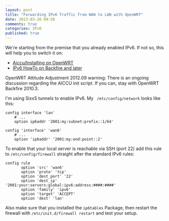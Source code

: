 ```yaml
---
layout: post
title: "Forwarding IPv6 Traffic from WAN to LAN with OpenWRT"
date: 2013-03-26 09:58
comments: true
categories: IPv6
published: true
---
```


We're starting from the premise that you already enabled IPv6. If not so, this will help you to switch it on:

* [Aiccu/Installing on OpenWRT](http://www.sixxs.net/wiki/Aiccu/Installing_on_OpenWRT)
* [IPv6 HowTo on Backfire and later](http://wiki.openwrt.org/doc/howto/ipv6)
 
OpenWRT Attitude Adjustment 2012.09 warning: There is an ongoing discussion regarding the AICCU init script. If you can, stay with OpenWRT Backfire 2010.3.

I'm using SixxS tunnels to enable IPv6. My `` /etc/config/network`` looks like this:


```
config interface 'lan'
	# ...
	option ip6addr '2001:my:subnet:prefix::1/64'

config 'interface' 'wan6'
	# ...
	option 'ip6addr' '2001:my:end:point::2'
```

To enable that your local server is reachable via SSH (port 22) add this rule to ``/etc/config/firewall`` straight after the standard IPv6 rules: 

```
config rule
       option 'src' 'wan6'
       option 'proto' 'tcp'
       option 'dest_port' '22'
       option 'dest_ip' '2001:your:servers:global:ipv6:address:####:####'
       option 'family' 'ipv6'
       option 'target' 'ACCEPT'
       option 'dest' 'lan' 
```

Also make sure that you installed the ``ip6tables`` Package,
then restart the firewall with ``/etc/init.d/firewall restart``
and test your setup.


